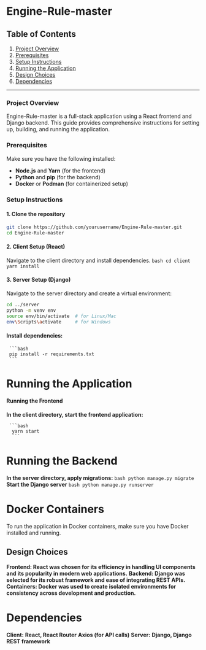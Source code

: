 # Engine-Rule-master

## Table of Contents
1. [Project Overview](#project-overview)
2. [Prerequisites](#prerequisites)
3. [Setup Instructions](#setup-instructions)
4. [Running the Application](#running-the-application)
5. [Design Choices](#design-choices)
6. [Dependencies](#dependencies)

---

### Project Overview
Engine-Rule-master is a full-stack application using a React frontend and Django backend. This guide provides comprehensive instructions for setting up, building, and running the application.

### Prerequisites
Make sure you have the following installed:
- **Node.js** and **Yarn** (for the frontend)
- **Python** and **pip** (for the backend)
- **Docker** or **Podman** (for containerized setup)

### Setup Instructions

#### 1. Clone the repository
   ```bash
   git clone https://github.com/yourusername/Engine-Rule-master.git
   cd Engine-Rule-master
   ```

#### 2. Client Setup (React)
Navigate to the client directory and install dependencies.
     ```bash
     cd client
     yarn install 
     ```

#### 3. Server Setup (Django)
Navigate to the server directory and create a virtual environment:
   ```bash
   cd ../server
   python -m venv env
   source env/bin/activate  # for Linux/Mac
   env\Scripts\activate     # for Windows
   ```

#### Install dependencies:
     ```bash
     pip install -r requirements.txt
     ```
# Running the Application
#### Running the Frontend
**In the client directory, start the frontend application:**

     ```bash
      yarn start
      ```

# Running the Backend
**In the server directory, apply migrations:**
     ```bash
     python manage.py migrate
     ```
**Start the Django server**
     ```bash
     python manage.py runserver
     ```

# Docker Containers
To run the application in Docker containers, make sure you have Docker installed and running.

## Design Choices
**Frontend: React was chosen for its efficiency in handling UI components and its popularity in modern web applications.**
**Backend: Django was selected for its robust framework and ease of integrating REST APIs.**
**Containers: Docker was used to create isolated environments for consistency across development and production.**

# Dependencies
**Client:**
   **React, React Router**
   **Axios (for API calls)**
**Server:**
   **Django, Django REST framework**
